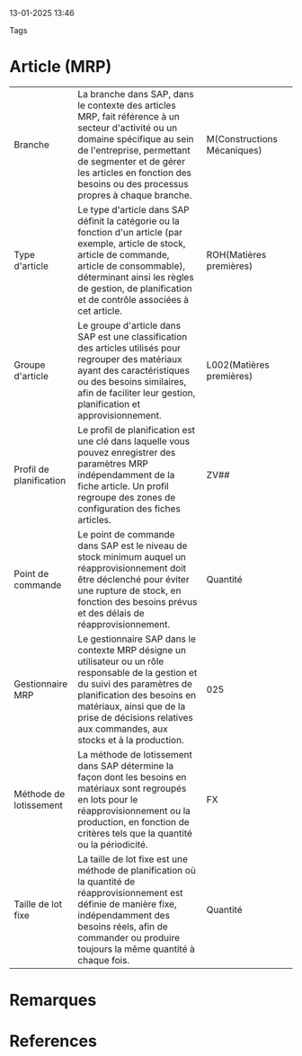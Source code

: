 13-01-2025 13:46

Tags 

# Article (MRP)

|                         |                                                                                                                                                                                                                                                                       |                             |     |
| ----------------------- | --------------------------------------------------------------------------------------------------------------------------------------------------------------------------------------------------------------------------------------------------------------------- | --------------------------- | --- |
| Branche                 | La branche dans SAP, dans le contexte des articles MRP, fait référence à un secteur d'activité ou un domaine spécifique au sein de l'entreprise, permettant de segmenter et de gérer les articles en fonction des besoins ou des processus propres à chaque branche.  | M(Constructions Mécaniques) |     |
| Type d'article          | Le type d'article dans SAP définit la catégorie ou la fonction d'un article (par exemple, article de stock, article de commande, article de consommable), déterminant ainsi les règles de gestion, de planification et de contrôle associées à cet article.           | ROH(Matières premières)     |     |
| Groupe d'article        | Le groupe d'article dans SAP est une classification des articles utilisés pour regrouper des matériaux ayant des caractéristiques ou des besoins similaires, afin de faciliter leur gestion, planification et approvisionnement.                                      | L002(Matières premières)    |     |
| Profil de planification | Le profil de planification est une clé dans laquelle vous pouvez enregistrer des paramètres MRP indépendamment de la fiche article. Un profil regroupe des zones de configuration des fiches articles.                                                                | ZV##                        |     |
| Point de commande       | Le point de commande dans SAP est le niveau de stock minimum auquel un réapprovisionnement doit être déclenché pour éviter une rupture de stock, en fonction des besoins prévus et des délais de réapprovisionnement.                                                 | Quantité                    |     |
| Gestionnaire MRP        | Le gestionnaire SAP dans le contexte MRP désigne un utilisateur ou un rôle responsable de la gestion et du suivi des paramètres de planification des besoins en matériaux, ainsi que de la prise de décisions relatives aux commandes, aux stocks et à la production. | 025                         |     |
| Méthode de lotissement  | La méthode de lotissement dans SAP détermine la façon dont les besoins en matériaux sont regroupés en lots pour le réapprovisionnement ou la production, en fonction de critères tels que la quantité ou la périodicité.                                              | FX                          |     |
| Taille de lot fixe      | La taille de lot fixe est une méthode de planification où la quantité de réapprovisionnement est définie de manière fixe, indépendamment des besoins réels, afin de commander ou produire toujours la même quantité à chaque fois.                                    | Quantité                    |     |
# Remarques


# References